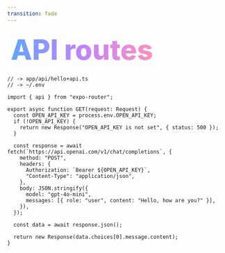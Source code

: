 ```yaml
---
transition: fade
---
```


<div
  v-motion
  :initial="{ x: -80 }"
  :enter="{ x: 0 }"
  :leave="{ x: 1000 }"
  style="font-size: 4rem; font-weight: 800; padding: 0.5rem; display: inline-block; line-height: 1.2;"
>
  <span style="background: linear-gradient(to right, rgb(96, 165, 250), rgb(192, 132, 252), rgb(251, 146, 188)); -webkit-background-clip: text; -webkit-text-fill-color: transparent; background-clip: text;">API routes</span>
</div>

<!--
  Expo router has support for API routes. We can create a file called api/hello.ts and it will be automatically turned into a route that can be called securely from the client. without leaking any sensitive information or credentials to the client.
-->

```tsx
// -> app/api/hello+api.ts
// -> ~/.env

import { api } from "expo-router";

export async function GET(request: Request) {
  const OPEN_API_KEY = process.env.OPEN_API_KEY;
  if (!OPEN_API_KEY) {
    return new Response("OPEN_API_KEY is not set", { status: 500 });
  }

  const response = await fetch(`https://api.openai.com/v1/chat/completions`, {
    method: "POST",
    headers: {
      Authorization: `Bearer ${OPEN_API_KEY}`,
      "Content-Type": "application/json",
    },
    body: JSON.stringify({
      model: "gpt-4o-mini",
      messages: [{ role: "user", content: "Hello, how are you?" }],
    }),
  });

  const data = await response.json();

  return new Response(data.choices[0].message.content);
}
```

